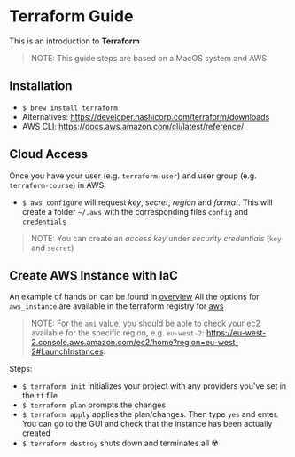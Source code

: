 # Terraform Guide

This is an introduction to **Terraform**

> NOTE: This guide steps are based on a MacOS system and AWS

## Installation

- `$ brew install terraform`
- Alternatives: https://developer.hashicorp.com/terraform/downloads
- AWS CLI: https://docs.aws.amazon.com/cli/latest/reference/

## Cloud Access

Once you have your user (e.g. `terraform-user`) and user group (e.g. `terraform-course`) in AWS:

- `$ aws configure` will request _key_, _secret_, _region_ and _format_. This will create a folder `~/.aws` with the corresponding files `config` and `credentials`

> NOTE: You can create an _access key_ under _security credentials_ (`key` and `secret`)

## Create AWS Instance with IaC

An example of hands on can be found in [overview](./01-overview/main.tf)
All the options for `aws_instance` are available in the terraform registry for [aws](https://registry.terraform.io/providers/hashicorp/aws/latest/docs/resources/instance)

> NOTE: For the `ami` value, you should be able to check your ec2 available for the specific region, e.g. `eu-west-2`: https://eu-west-2.console.aws.amazon.com/ec2/home?region=eu-west-2#LaunchInstances:

Steps:

- `$ terraform init` initializes your project with any providers you've set in the `tf` file
- `$ terraform plan` prompts the changes
- `$ terraform apply` applies the plan/changes. Then type `yes` and enter. You can go to the GUI and check that the instance has been actually created
- `$ terraform destroy` shuts down and terminates all ☢️

